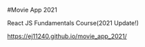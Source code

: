 #Movie App 2021

React JS Fundamentals Course(2021 Update!)

https://ej11240.github.io/movie_app_2021/
